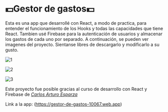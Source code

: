 # 💵Gestor de gastos💵

Esta es una app que desarrollé con React, a modo de practica, para entender el funcionamiento de los Hooks y todas las capacidades que tiene React.
Tambien usé Firebase para la autenticación de usuarios y almacenar los gastos de cada uno por separado.
A continuación, se pueden ver imagenes del proyecto. Sientanse libres de descargarlo y modificarlo a su gusto.


![1](https://user-images.githubusercontent.com/89166782/172403359-c2c70f64-c9de-40e4-95f1-fcdf666a665d.jpg)

![2](https://user-images.githubusercontent.com/89166782/172403364-c541b563-0c6d-4277-8cd4-9f72725b83bf.jpg)

![3](https://user-images.githubusercontent.com/89166782/172403367-bc65e141-7701-42da-a0c0-896c639b5fbc.jpg)

Este proyecto fue posible gracias al curso de desarrollo con React y Firebase de [*Carlos Arturo Esparza*](https://www.udemy.com/user/carlosarturo2/)


Link a la app: 
(https://gestor-de-gastos-10067.web.app)
